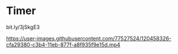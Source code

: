 # Timer

bit.ly/3jSkgE3

https://user-images.githubusercontent.com/77527524/120458326-cfa29380-c3b4-11eb-877f-a8f935f9e15d.mp4










